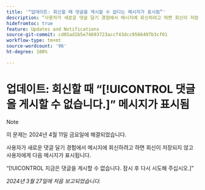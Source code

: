 ```yaml
---
title: '“업데이트: 회신할 때 댓글을 게시할 수 없다는 메시지가 표시됨”'
description: “사용자가 새로운 댓글 달기 경험에서 메시지에 회신하려고 하면 회신이 저장되지 않고 사용자에게 메시지가 표시됩니다.”
hidefromtoc: true
feature: Updates and Notifications
source-git-commit: cd05ad1b5e74693723accf43dcc9566497b3cf01
workflow-type: tm+mt
source-wordcount: '96'
ht-degree: 100%

---
```



# 업데이트: 회신할 때 “[!UICONTROL 댓글을 게시할 수 없습니다.]” 메시지가 표시됨

>[!NOTE]
>
>이 문제는 2024년 4월 11일 금요일에 해결되었습니다.

사용자가 새로운 댓글 달기 경험에서 메시지에 회신하려고 하면 회신이 저장되지 않고 사용자에게 다음 메시지가 표시됩니다.

“[!UICONTROL 지금은 댓글을 게시할 수 없습니다. 잠시 후 다시 시도해 주십시오.]”

_2024년 3월 27일에 처음 보고되었습니다._

